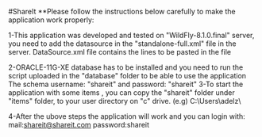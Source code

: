 #ShareIt
**Please follow the instructions below carefully to make the application work properly:

1-This application was developed and tested on "WildFly-8.1.0.final" server, you need to add the datasource in the "standalone-full.xml" file in the server.
DataSource.xml file contains the lines to be pasted in the file 

2-ORACLE-11G-XE database has to be installed and you need to run the script uploaded in the "database" folder to be able to use the application
The schema username: "shareit" and password: "shareit"
3-To start the application with some items , you can copy the "shareit" folder under "items" folder, to your user directory on "c" drive.
(e.g) C:\Users\adelz\

4-After the ubove steps the application will work and you can login with:
mail:shareit@shareit.com 
password:shareit 